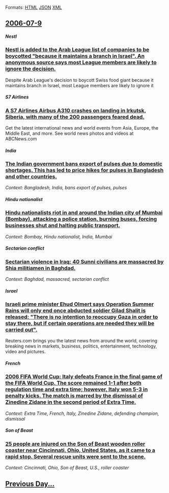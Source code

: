 
Formats: [HTML](2006/07/9/index.html)  [JSON](2006/07/9/index.json)  [XML](2006/07/9/index.xml)  

## [2006-07-9](/news/2006/07/9/index.md)

##### Nestl
### [ Nestl is added to the Arab League list of companies to be boycotted "because it maintains a branch in Israel". An anonymous source says most League members are likely to ignore the decision. ](/news/2006/07/9/nestle-is-added-to-the-arab-league-list-of-companies-to-be-boycotted-because-it-maintains-a-branch-in-israel-an-anonymous-source-says-mo.md)
Despite Arab League&#39;s decision to boycott Swiss food giant because it maintains branch in Israel, most League members are likely to ignore it 

##### S7 Airlines
### [ A S7 Airlines Airbus A310 crashes on landing in Irkutsk, Siberia, with many of the 200 passengers feared dead. ](/news/2006/07/9/a-s7-airlines-airbus-a310-crashes-on-landing-in-irkutsk-siberia-with-many-of-the-200-passengers-feared-dead.md)
Get the latest international news and world events from Asia, Europe, the Middle East, and more. See world news photos and videos at ABCNews.com

##### India
### [ The Indian government bans export of pulses due to domestic shortages. This has led to price hikes for pulses in Bangladesh and other countries. ](/news/2006/07/9/the-indian-government-bans-export-of-pulses-due-to-domestic-shortages-this-has-led-to-price-hikes-for-pulses-in-bangladesh-and-other-count.md)
_Context: Bangladesh, India, bans export of pulses, pulses_

##### Hindu nationalist
### [ Hindu nationalists riot in and around the Indian city of Mumbai (Bombay), attacking a police station, burning buses, forcing businesses shut and halting public transport. ](/news/2006/07/9/hindu-nationalists-riot-in-and-around-the-indian-city-of-mumbai-bombay-attacking-a-police-station-burning-buses-forcing-businesses-shu.md)
_Context: Bombay, Hindu nationalist, India, Mumbai_

##### Sectarian conflict
### [ Sectarian violence in Iraq: 40 Sunni civilians are massacred by Shia militiamen in Baghdad. ](/news/2006/07/9/sectarian-violence-in-iraq-40-sunni-civilians-are-massacred-by-shia-militiamen-in-baghdad.md)
_Context: Baghdad, massacred, sectarian conflict_

##### Israel
### [ Israeli prime minister Ehud Olmert says Operation Summer Rains will only end once abducted soldier Gilad Shalit is released: "There is no intention to reoccupy Gaza in order to stay there, but if certain operations are needed they will be carried out". ](/news/2006/07/9/israeli-prime-minister-ehud-olmert-says-operation-summer-rains-will-only-end-once-abducted-soldier-gilad-shalit-is-released-there-is-no-i.md)
Reuters.com brings you the latest news from around the world, covering breaking news in markets, business, politics, entertainment, technology, video and pictures.

##### French
### [ 2006 FIFA World Cup: Italy defeats France in the final game of the FIFA World Cup. The score remained 1-1 after both regulation time and extra time; however, Italy won 5-3 in penalty kicks. The match is marred by the dismissal of Zinedine Zidane in the second period of Extra Time. ](/news/2006/07/9/2006-fifa-world-cup-italy-defeats-france-in-the-final-game-of-the-fifa-world-cup-the-score-remained-1-1-after-both-regulation-time-and-ex.md)
_Context: Extra Time, French, Italy, Zinedine Zidane, defending champion, dismissal_

##### Son of Beast
### [ 25 people are injured on the Son of Beast wooden roller coaster near Cincinnati, Ohio, United States, as it came to a rapid stop. Several rescue units were sent to the scene. ](/news/2006/07/9/25-people-are-injured-on-the-son-of-beast-wooden-roller-coaster-near-cincinnati-ohio-united-states-as-it-came-to-a-rapid-stop-several-r.md)
_Context: Cincinnati, Ohio, Son of Beast, U.S., roller coaster_

## [Previous Day...](/news/2006/07/8/index.md)

